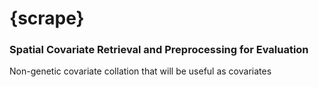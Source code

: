 # {scrape}
### Spatial Covariate Retrieval and Preprocessing for Evaluation
Non-genetic covariate collation that will be useful as covariates 

